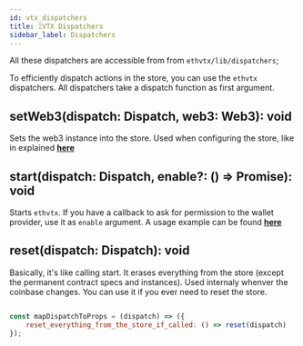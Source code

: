 ```yaml
---
id: vtx_dispatchers
title: ΞVTX Dispatchers
sidebar_label: Dispatchers
---
```


All these dispatchers are accessible from from `ethvtx/lib/dispatchers`;

To efficiently dispatch actions in the store, you can use the `ethvtx` dispatchers.
All dispatchers take a dispatch function as first argument.

## setWeb3(dispatch: Dispatch, web3: Web3): void

Sets the web3 instance into the store. Used when configuring the store, like in explained [**here**](/ethvtx/docs/starting_ethvtx#setting-web3)

## start(dispatch: Dispatch, enable?: () => Promise<void>): void

Starts `ethvtx`. If you have a callback to ask for permission to the wallet provider, use it as `enable` argument. A usage example can be found [**here**](/ethvtx/docs/starting_ethvtx#setting-web3)

## reset(dispatch: Dispatch): void

Basically, it's like calling start. It erases everything from the store (except the permanent contract specs and instances). Used internaly whenver the coinbase changes. You can use it if you ever need to reset the store.

```jsx

const mapDispatchToProps = (dispatch) => ({
    reset_everything_from_the_store_if_called: () => reset(dispatch)
});

```



